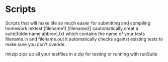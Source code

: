 # Scripts
Scripts that will make life so much easier for submitting and compiling homework
mktest [filename1] [filename2]
cautomatically creat a suite[foldername abbrev].txt which contains the name of your tests filename.in and filename.out
it automatically checks against existing tests to make sure you don't overide. 

mkzip
zips up all your testfiles in a zip for testing or running with runSuite
